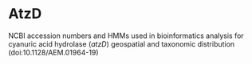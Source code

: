 # AtzD
NCBI accession numbers and HMMs used in bioinformatics analysis for cyanuric acid hydrolase (*atzD*) geospatial and taxonomic distribution (doi:10.1128/AEM.01964-19)
